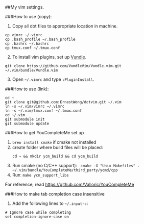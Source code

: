 ##My vim settings.

###How to use (copy):
1. Copy all dot files to appropriate location in machine.
```
cp vimrc ~/.vimrc
cp .bash_profile ~/.bash_profile
cp .bashrc ~/.bashrc
cp tmux.conf ~/.tmux.conf
```
2. To install vim plugins, set up [Vundle](https://github.com/VundleVim/Vundle.vim).
  
```
git clone https://github.com/VundleVim/Vundle.vim.git ~/.vim/bundle/Vundle.vim
```
3. Open ``~/.vimrc`` and type ``:PluginInstall``.

###How to use (link):

```
cd ~
git clone git@github.com:ErnestWong/dotvim.git ~/.vim
ln -s ~/.vim/vimrc ~/.vimrc
ln -s ~/.vim/tmux.conf ~/.tmux.conf
cd ~/.vim
git submodule init
git submodule update
```

###How to get YouCompleteMe set up

1. ``brew install cmake`` if cmake not installed
2. create folder where build files will be placed:
    ```
    cd ~ && mkdir ycm_build && cd ycm_build

    ```
3. Run cmake (no C/C++ support):
    ``` cmake -G "Unix Makefiles" . ~/.vim/bundle/YouCompleteMe/third_party/ycmd/cpp```
4. Run:
    ```make ycm_support_libs```

For reference, read https://github.com/Valloric/YouCompleteMe



###How to make tab completion case insensitive

1. Add the following lines to ``~/.inputrc``:
```
# Ignore case while completing
set completion-ignore-case on
```

